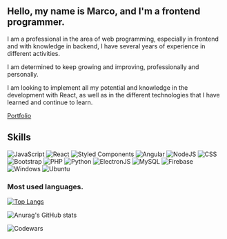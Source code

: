 ## Hello, my name is Marco, and I'm a frontend programmer.

I am a professional in the area of web programming, especially in frontend and with knowledge in backend, I have several years of experience in different activities.

I am determined to keep growing and improving, professionally and personally.

I am looking to implement all my potential and knowledge in the development with React, as well as in the different technologies that I have learned and continue to learn.

[Portfolio](https://marco90v.github.io/Portafolio/)

## Skills
![JavaScript](https://img.shields.io/badge/JavaScript-323330?style=for-the-badge&logo=javascript&logoColor=F7DF1)
![React](https://img.shields.io/badge/React-20232A?style=for-the-badge&logo=react&logoColor=61DAFB)
![Styled Components](https://img.shields.io/badge/styled--components-DB7093?style=for-the-badge&logo=styled-components&logoColor=white)
![Angular](https://img.shields.io/badge/Angular-DD0031?style=for-the-badge&logo=angular&logoColor=white)
![NodeJS](https://img.shields.io/badge/Node.js-339933?style=for-the-badge&logo=nodedotjs&logoColor=white)
![CSS](https://img.shields.io/badge/CSS3-1572B6?style=for-the-badge&logo=css3&logoColor=white)
![Bootstrap](https://img.shields.io/badge/Bootstrap-563D7C?style=for-the-badge&logo=bootstrap&logoColor=white)
![PHP](https://img.shields.io/badge/PHP-777BB4?style=for-the-badge&logo=php&logoColor=white)
![Python](https://img.shields.io/badge/Python-FFD43B?style=for-the-badge&logo=python&logoColor=blue)
![ElectronJS](https://img.shields.io/badge/Electron-2B2E3A?style=for-the-badge&logo=electron&logoColor=9FEAF9)
![MySQL](https://img.shields.io/badge/MySQL-005C84?style=for-the-badge&logo=mysql&logoColor=white)
![Firebase](https://img.shields.io/badge/firebase-ffca28?style=for-the-badge&logo=firebase&logoColor=black)
![Windows](https://img.shields.io/badge/Windows-0078D6?style=for-the-badge&logo=windows&logoColor=white)
![Ubuntu](https://img.shields.io/badge/Ubuntu-E95420?style=for-the-badge&logo=ubuntu&logoColor=white)

 ### Most used languages.
[![Top Langs](https://github-readme-stats.vercel.app/api/top-langs/?username=Marco90v&layout=compact)](https://github.com/anuraghazra/github-readme-stats)

![Anurag's GitHub stats](https://github-readme-stats.vercel.app/api?username=Marco90v&show_icons=true&theme=dark)

![Codewars](https://www.codewars.com/users/mvf90/badges/large)

